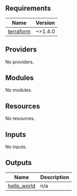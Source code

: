 <!-- BEGIN_TF_DOCS -->

## Requirements

| Name                                                                     | Version |
| ------------------------------------------------------------------------ | ------- |
| <a name="requirement_terraform"></a> [terraform](#requirement_terraform) | ~>1.4.0 |

## Providers

No providers.

## Modules

No modules.

## Resources

No resources.

## Inputs

No inputs.

## Outputs

| Name                                                                 | Description |
| -------------------------------------------------------------------- | ----------- |
| <a name="output_hello_world"></a> [hello_world](#output_hello_world) | n/a         |

<!-- END_TF_DOCS -->

